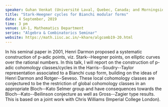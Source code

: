```yaml
---
speaker: Guhan Venkat (Université Laval, Quebec, Canada; and Morningside Center of Mathematics, Beijing, China)
title: "Stark-Heegner cycles for Bianchi modular forms"
date: 4 September, 2019
time: 3 pm
venue: LH-1, Mathematics Department
series: "Algebra & Combinatorics Seminar"
website: https://math.iisc.ac.in/~khare/algcomb19-20.html
---
```


In his seminal paper in 2001, Henri Darmon proposed a systematic construction of
p-adic points, viz. Stark--Heegner points, on elliptic curves over the rational
numbers. In this talk, I will report on the construction of p-adic cohomology
classes/cycles in the Harris--Soudry--Taylor representation associated to a Bianchi
cusp form, building on the ideas of Henri Darmon and Rotger--Seveso. These local
cohomology classes are conjectured to be the restriction of global cohomology
classes in an appropriate Bloch--Kato Selmer group and have consequences towards
the Bloch--Kato--Beilinson conjecture as well as Gross--Zagier type results. This
is based on a joint work with Chris Williams (Imperial College London). 
